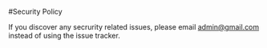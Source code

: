 #Security Policy

If you discover any secrurity related issues, please email admin@gmail.com instead of using the issue tracker.